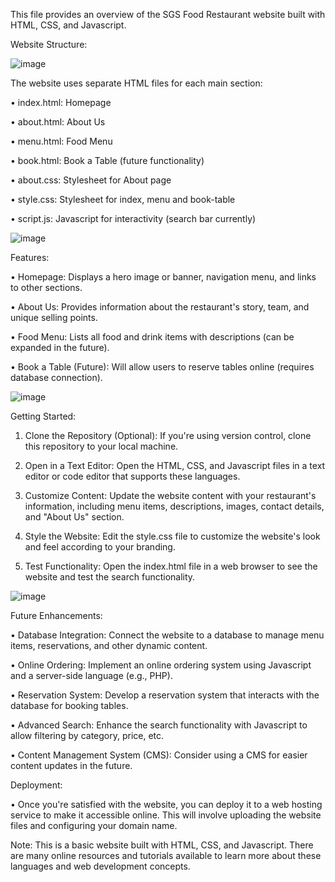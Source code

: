 
This file provides an overview of the SGS Food Restaurant website built with HTML, CSS, and Javascript.

Website Structure:

![image](https://github.com/MadhavMadan336/SEM_3/assets/122387627/1ec0793b-99b5-4f3c-ac50-8e03c6be7b15)

The website uses separate HTML files for each main section:

•	index.html: Homepage

•	about.html: About Us

•	menu.html: Food Menu

•	book.html: Book a Table (future functionality)

•	about.css: Stylesheet for About page

•	style.css: Stylesheet for index, menu and book-table

•	script.js: Javascript for interactivity (search bar currently)

![image](https://github.com/MadhavMadan336/SEM_3/assets/122387627/16f71976-6b46-4b78-b8c7-74b1e6223aab)

Features:

•	Homepage: Displays a hero image or banner, navigation menu, and links to other sections.

•	About Us: Provides information about the restaurant's story, team, and unique selling points.

•	Food Menu: Lists all food and drink items with descriptions (can be expanded in the future).

•	Book a Table (Future): Will allow users to reserve tables online (requires database connection).

![image](https://github.com/MadhavMadan336/SEM_3/assets/122387627/621be29f-ac67-47b4-b096-cdd1452ee44c)

Getting Started:

1.	Clone the Repository (Optional): If you're using version control, clone this repository to your local machine.
   
3.	Open in a Text Editor: Open the HTML, CSS, and Javascript files in a text editor or code editor that supports these languages.
   
5.	Customize Content: Update the website content with your restaurant's information, including menu items, descriptions, images, contact details, and "About
  	Us" section.
  	
7.	Style the Website: Edit the style.css file to customize the website's look and feel according to your branding.
   
8.	Test Functionality: Open the index.html file in a web browser to see the website and test the search functionality.

![image](https://github.com/MadhavMadan336/SEM_3/assets/122387627/1349f263-0ef6-475d-bdc9-12ba168dcfbc)
   

Future Enhancements:

•	Database Integration: Connect the website to a database to manage menu items, reservations, and other dynamic content.

•	Online Ordering: Implement an online ordering system using Javascript and a server-side language (e.g., PHP).

•	Reservation System: Develop a reservation system that interacts with the database for booking tables.

•	Advanced Search: Enhance the search functionality with Javascript to allow filtering by category, price, etc.

•	Content Management System (CMS): Consider using a CMS for easier content updates in the future.

Deployment:

•	Once you're satisfied with the website, you can deploy it to a web hosting service to make it accessible online. This will involve uploading the website 
        files and configuring your domain name.

Note: This is a basic website built with HTML, CSS, and Javascript. There are many online resources and tutorials available to learn more about these languages and web development concepts.






